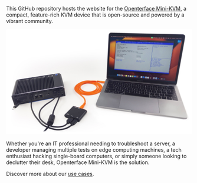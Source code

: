 This GitHub repository hosts the website for the [Openterface Mini-KVM](https://openterface.com/), a compact, feature-rich KVM device that is open-source and powered by a vibrant community.

![use-case-demo-industrial-pc](/docs//images/product/use-case-demo-industrial-pc.jpg)

Whether you're an IT professional needing to troubleshoot a server, a developer managing multiple tests on edge computing machines, a tech enthusiast hacking single-board computers, or simply someone looking to declutter their desk, Openterface Mini-KVM is the solution.

Discover more about our [use cases](https://openterface.com/use-cases/).